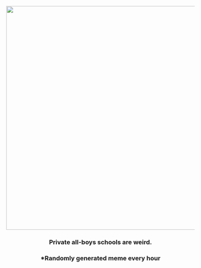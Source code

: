 <p align="center">
        <img src="https://i.redd.it/1vldu2bwfw1a1.png" width="600" height="600">
        </p>
        <h3 align="center">Private all-boys schools are weird.</h3>
        <h3 align="center">*Randomly generated meme every hour</h3>
    